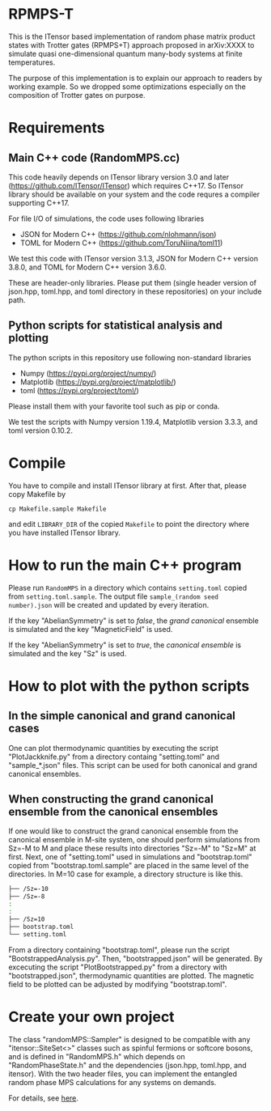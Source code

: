 # RPMPS-T
This is the ITensor based implementation of random phase matrix product states with Trotter gates (RPMPS+T) approach proposed in arXiv:XXXX to simulate quasi one-dimensional quantum many-body systems at finite temperatures.

The purpose of this implementation is to explain our approach to readers by working example.
So we dropped some optimizations especially on the composition of Trotter gates on purpose.

# Requirements
## Main C++ code (RandomMPS.cc)
This code heavily depends on ITensor library version 3.0 and later (https://github.com/ITensor/ITensor) which requires C++17.
So ITensor library should be available on your system and the code requres a compiler supporting C++17. 

For file I/O of simulations, the code uses following libraries
- JSON for Modern C++ (https://github.com/nlohmann/json)
- TOML for Modern C++ (https://github.com/ToruNiina/toml11)

We test this code with ITensor version 3.1.3, JSON for Modern C++ version 3.8.0, and TOML for Modern C++ version 3.6.0.

These are header-only libraries. Please put them (single header version of json.hpp, toml.hpp, and toml directory in these repositories) on your include path.

## Python scripts for statistical analysis and plotting
The python scripts in this repository use following non-standard libraries
- Numpy (https://pypi.org/project/numpy/)
- Matplotlib (https://pypi.org/project/matplotlib/)
- toml (https://pypi.org/project/toml/)

Please install them with your favorite tool such as pip or conda.

We test the scripts with Numpy version 1.19.4, Matplotlib version 3.3.3, and toml version 0.10.2.

# Compile
You have to compile and install ITensor library at first. After that, please copy Makefile by
```
cp Makefile.sample Makefile
```
and edit ```LIBRARY_DIR``` of the copied ```Makefile``` to point the directory where you have installed ITensor library.

# How to run the main C++ program
Please run ```RandomMPS``` in a directory which contains ```setting.toml``` copied from ```setting.toml.sample```.
The output file ```sample_(random seed number).json``` will be created and updated by every iteration.

If the key "AbelianSymmetry" is set to *false*, the *grand canonical* ensemble is simulated and the key "MagneticField" is used.

If the key "AbelianSymmetry" is set to *true*, the *canonical ensemble* is simulated and the key "Sz" is used.

# How to plot with the python scripts
## In the simple canonical and grand canonical cases
One can plot thermodynamic quantities by executing the script "PlotJackknife.py" from a directory containg "setting.toml" and "sample_\*.json" files.
This script can be used for both canonical and grand canonical ensembles.

## When constructing the grand canonical ensemble from the canonical ensembles
If one would like to construct the grand canonical ensemble from the canonical ensemble in M-site system, one should perform simulations from Sz=-M to M and place these results into directories "Sz=-M" to "Sz=M" at first.
Next, one of "setting.toml" used in simulations and "bootstrap.toml" copied from "bootstrap.toml.sample" are placed in the same level of the directories.
In M=10 case for example, a directory structure is like this.
```bash
├── /Sz=-10                                                                                                                                                                    
├── /Sz=-8
:
:
├── /Sz=10
├── bootstrap.toml
└── setting.toml
```
From a directory containing "bootstrap.toml", please run the script "BootstrappedAnalysis.py". Then, "bootstrapped.json" will be generated.
By excecuting the script "PlotBootstrapped.py" from a directory with "bootstrapped.json", thermodynamic quantities are plotted.
The magnetic field to be plotted can be adjusted by modifying "bootstrap.toml".

# Create your own project
The class "randomMPS::Sampler" is designed to be compatible with any "itensor::SiteSet<>" classes such as spinful fermions or softcore bosons, and is defined in "RandomMPS.h" which depends on "RandomPhaseState.h" and the dependencies (json.hpp, toml.hpp, and itensor).
With the two header files, you can implement the entangled random phase MPS calculations for any systems on demands.

For details, see [here](https://ShimpeiGoto.github.io/RPMPS-T/).
